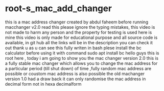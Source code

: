 # root-s_mac_add_changer
this is a mac address changer created by abdul faheem
before running macchanger v2.0 read this
please ignore the typing mistakes, this video is not made to harm any person and the property for testing is used here is mine this video is only made for educational purpose and all source code is available, in git hub all the links will be in the description you can check it out thank u as u can see this fully writen in bash 
plese install the bc calculator before using it with command sudo apt install bc
hello guys this is root here ,  today i am going to show you the mac changer version 2.0 this is a fully stable mac changer which allows you to change the mac address for a particular period (till shut down) of time ,fully random mac address are possible or coustom mac address is also possible the old machanger version 1.0 had a draw back it can only randomise the mac address in decimal form not in hexa decimalform
